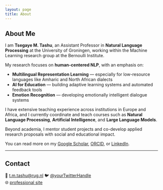 ```yaml
---
layout: page
title: About
---
```


## About Me

I am **Tsegaye M. Tashu**, an Assistant Professor in **Natural Language Processing** at the University of Groningen, working within the Machine Learning research group at the Bernoulli Institute.

My research focuses on **human-centered NLP**, with an emphasis on:

- **Multilingual Representation Learning** — especially for low-resource languages like Amharic and North African dialects  
- **AI for Education** — building adaptive learning systems and automated feedback tools  
- **Emotion Recognition** — developing emotionally intelligent dialogue systems

I have extensive teaching experience across institutions in Europe and Africa, and I currently coordinate and teach courses such as **Natural Language Processing**, **Artificial Intelligence**, and **Large Language Models**.

Beyond academia, I mentor student projects and co-develop applied research proposals with social and educational impact.

You can read more on my [Google Scholar](https://scholar.google.co.uk/citations?user=PtsMPscAAAAJ&hl=en), [ORCID](#), or [LinkedIn](https://www.linkedin.com/in/tsegaye-misikir-tashu-phd-aa609955/).

---

## Contact

📧 t.m.tashu@rug.nl 
🐦 [@yourTwitterHandle](https://twitter.com/yourTwitterHandle)  
🌐 [professional site](https://www.rug.nl/staff/t.m.tashu/)
